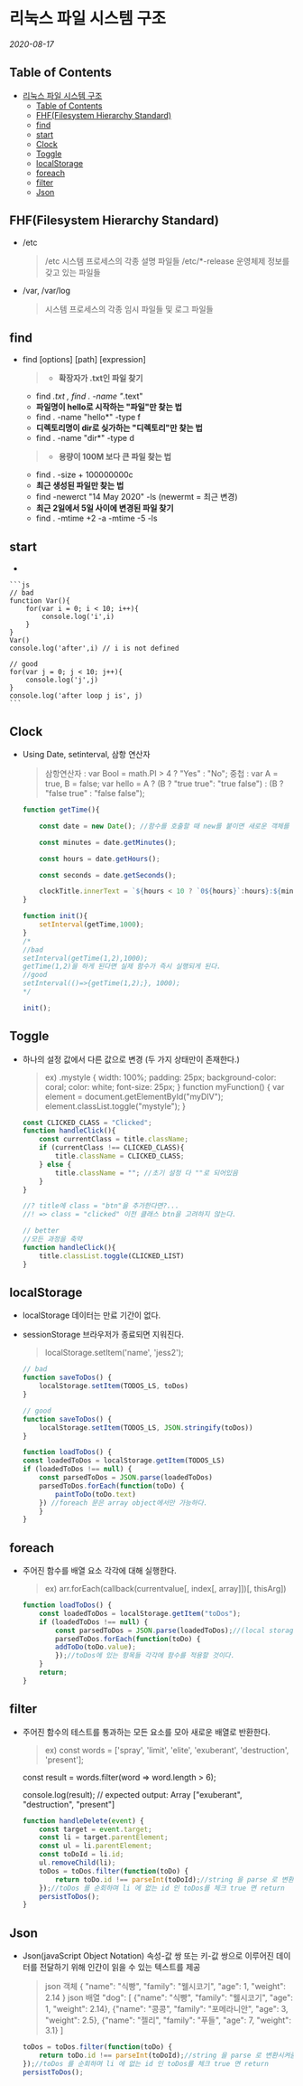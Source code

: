 # 리눅스 파일 시스템 구조

*2020-08-17*

## Table of Contents

- [리눅스 파일 시스템 구조](#리눅스-파일-시스템-구조)
  - [Table of Contents](#table-of-contents)
  - [FHF(Filesystem Hierarchy Standard)](#fhffilesystem-hierarchy-standard)
  - [find](#find)
  - [start](#start)
  - [Clock](#clock)
  - [Toggle](#toggle)
  - [localStorage](#localstorage)
  - [foreach](#foreach)
  - [filter](#filter)
  - [Json](#json)

## FHF(Filesystem Hierarchy Standard)

  - /etc

    > /etc 시스템 프로세스의 각종 설명 파일들
    /etc/*-release 운영체제 정보를 갖고 있는 파일들

  - /var, /var/log

    > 시스템 프로세스의 각종 임시 파일들 및 로그 파일들

## find
  
  - find [options] [path] [expression]

    > * __확장자가 .txt인 파일 찾기__
      * find *.txt , find . -name "*.text"
      * __파일명이 hello로 시작하는 "파일"만 찾는 법__
      * find . -name "hello*" -type f
      * __디렉토리명이 dir로 싲가하는 "디렉토리"만 찾는 법__
      * find . -name "dir*" -type d
    
    
    > * __용량이 100M 보다 큰 파일 찾는 법__
      * find . -size + 100000000c
      * __최근 생성된 파일만 찾는 법__
      * find -newerct "14 May 2020" -ls (newermt = 최근 변경)
      * __최근 2일에서 5일 사이에 변경된 파일 찾기__
      * find . -mtime +2 -a -mtime -5 -ls
   

## start

  - 
    

    ```js
    // bad
    function Var(){
        for(var i = 0; i < 10; i++){
            console.log('i',i)
        }
    }
    Var()
    console.log('after',i) // i is not defined

    // good
    for(var j = 0; j < 10; j++){
        console.log('j',j)
    }
    console.log('after loop j is', j)
    ```

## Clock

  - Using Date, setinterval, 삼항 연산자

    > 삼항연산자 : var Bool = math.PI > 4 ? "Yes" : "No";
    중첩 : var A = true, B = false;
    var hello = A ? (B ? "true true": "true false") :
    (B ? "false true" : "false false");

    ```js
    function getTime(){

        const date = new Date(); //함수를 호출할 때 new를 붙이면 새로운 객체를 만든 뒤 이를 리턴함.

        const minutes = date.getMinutes();

        const hours = date.getHours();

        const seconds = date.getSeconds();

        clockTitle.innerText = `${hours < 10 ? `0${hours}`:hours}:${minutes < 10 ? `0${minutes}`:minutes}:${seconds  < 10 ? `0${seconds}` : seconds}`;
    }

    function init(){
        setInterval(getTime,1000);
    }
    /*
    //bad
    setInterval(getTime(1,2),1000);
    getTime(1,2)을 하게 된다면 실제 함수가 즉시 실행되게 된다.
    //good
    setInterval(()=>{getTime(1,2);}, 1000);
    */

    init();

    ```
    
## Toggle
  - 하나의 설정 값에서 다른 값으로 변경 (두 가지 상태만이 존재한다.)

    > ex) 
    .mystyle {
    width: 100%;
    padding: 25px;
    background-color: coral;
    color: white;
    font-size: 25px;
    }
    function myFunction() {
    var element = document.getElementById("myDIV");
    element.classList.toggle("mystyle");
    }

    ```js
    const CLICKED_CLASS = "Clicked";
    function handleClick(){
        const currentClass = title.className;
        if (currentClass !== CLICKED_CLASS){
            title.className = CLICKED_CLASS;
        } else {
            title.className = ""; //초기 설정 다 ""로 되어있음
        }
    }

    //? title에 class = "btn"을 추가한다면?...
    //! => class = "clicked" 이전 클래스 btn을 고려하지 않는다.

    // better
    //모든 과정을 축약
    function handleClick(){
        title.classList.toggle(CLICKED_LIST)
    }

    ```
## localStorage
  - localStorage 데이터는 만료 기간이 없다.
  - sessionStorage 브라우저가 종료되면 지워진다.

    > localStorage.setItem('name', 'jess2');

    ```js
    // bad
    function saveToDos() {
        localStorage.setItem(TODOS_LS, toDos)
    }

    // good
    function saveToDos() {
        localStorage.setItem(TODOS_LS, JSON.stringify(toDos))
    }

    function loadToDos() {
    const loadedToDos = localStorage.getItem(TODOS_LS)
    if (loadedToDos !== null) {
        const parsedToDos = JSON.parse(loadedToDos)
        parsedToDos.forEach(function(toDo) {
            paintToDo(toDo.text)
        }) //foreach 문은 array object에서만 가능하다.
        }
    }
    ```
## foreach
  - 주어진 함수를 배열 요소 각각에 대해 실행한다.

    > ex) arr.forEach(callback(currentvalue[, index[, array]])[, thisArg])

    ```js
    function loadToDos() {
        const loadedToDos = localStorage.getItem("toDos");
        if (loadedToDos !== null) {
            const parsedToDos = JSON.parse(loadedToDos);//(local storage string으로 줘야함 아님 걍 object 라고 하더라.) string 객체를 json 객체로 변환시켜주자.
            parsedToDos.forEach(function(toDo) {
            addToDo(toDo.value);
            });//toDos에 있는 항목들 각각에 함수를 적용할 것이다.
        }
        return;
    }
    ```

## filter

  - 주어진 함수의 테스트를 통과하는 모든 요소를 모아 새로운 배열로 반환한다.

    >ex) const words = ['spray', 'limit', 'elite', 'exuberant', 'destruction', 'present'];

    const result = words.filter(word => word.length > 6);

    console.log(result);
    // expected output: Array ["exuberant", "destruction", "present"]

    ```js
    function handleDelete(event) {
        const target = event.target;
        const li = target.parentElement;
        const ul = li.parentElement;
        const toDoId = li.id;
        ul.removeChild(li);
        toDos = toDos.filter(function(toDo) {
            return toDo.id !== parseInt(toDoId);//string 을 parse 로 변환시켜줌
        });//toDos 를 순회하며 li 에 없는 id 인 toDos를 체크 true 면 return
        persistToDos();
    }
    ```

## Json

  - Json(javaScript Object Notation) 속성-값 쌍 또는 키-값 쌍으로 이루어진 데이터를 전달하기 위해 인간이 읽을 수 있는 텍스트를 제공

    >json 객체
    {
    "name": "식빵",
    "family": "웰시코기",
    "age": 1,
    "weight": 2.14
    }
    json 배열
    "dog": [
    {"name": "식빵", "family": "웰시코기", "age": 1, "weight": 2.14},
    {"name": "콩콩", "family": "포메라니안", "age": 3, "weight": 2.5},
    {"name": "젤리", "family": "푸들", "age": 7, "weight": 3.1}
    ]

    ```js
    toDos = toDos.filter(function(toDo) {
        return toDo.id !== parseInt(toDoId);//string 을 parse 로 변환시켜줌
    });//toDos 를 순회하며 li 에 없는 id 인 toDos를 체크 true 면 return
    persistToDos();
    ```
